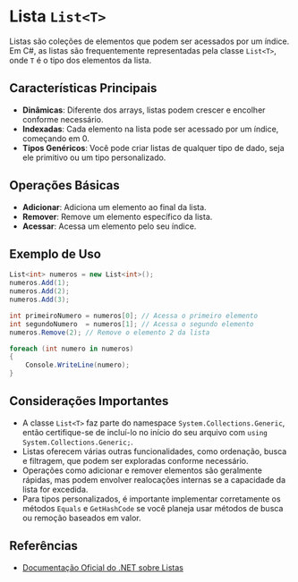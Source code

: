 # Lista `List<T>`

Listas são coleções de elementos que podem ser acessados por um índice. Em C#, as listas são frequentemente representadas pela classe `List<T>`, onde `T` é o tipo dos elementos da lista.

## Características Principais

- **Dinâmicas**: Diferente dos arrays, listas podem crescer e encolher conforme necessário.
- **Indexadas**: Cada elemento na lista pode ser acessado por um índice, começando em 0.
- **Tipos Genéricos**: Você pode criar listas de qualquer tipo de dado, seja ele primitivo ou um tipo personalizado.

## Operações Básicas

- **Adicionar**: Adiciona um elemento ao final da lista.
- **Remover**: Remove um elemento específico da lista.
- **Acessar**: Acessa um elemento pelo seu índice.

## Exemplo de Uso

```csharp
List<int> numeros = new List<int>();
numeros.Add(1);
numeros.Add(2);
numeros.Add(3);

int primeiroNumero = numeros[0]; // Acessa o primeiro elemento
int segundoNumero  = numeros[1]; // Acessa o segundo elemento
numeros.Remove(2); // Remove o elemento 2 da lista

foreach (int numero in numeros)
{
    Console.WriteLine(numero);
}
```

## Considerações Importantes

- A classe `List<T>` faz parte do namespace `System.Collections.Generic`, então certifique-se de incluí-lo no início do seu arquivo com `using System.Collections.Generic;`.
- Listas oferecem várias outras funcionalidades, como ordenação, busca e filtragem, que podem ser exploradas conforme necessário.
- Operações como adicionar e remover elementos são geralmente rápidas, mas podem envolver realocações internas se a capacidade da lista for excedida.
- Para tipos personalizados, é importante implementar corretamente os métodos `Equals` e `GetHashCode` se você planeja usar métodos de busca ou remoção baseados em valor.

## Referências

- [Documentação Oficial do .NET sobre Listas](https://learn.microsoft.com/en-us/dotnet/api/system.collections.generic.list-1)
